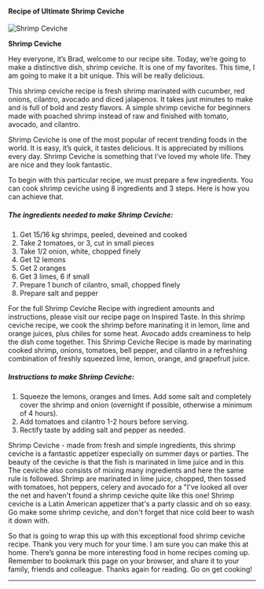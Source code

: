             

#### Recipe of Ultimate Shrimp Ceviche

![Shrimp Ceviche](https://img-global.cpcdn.com/recipes/37950/751x532cq70/shrimp-ceviche-recipe-main-photo.jpg)

**Shrimp Ceviche**

Hey everyone, it’s Brad, welcome to our recipe site. Today, we’re going to make a distinctive dish, shrimp ceviche. It is one of my favorites. This time, I am going to make it a bit unique. This will be really delicious.

This shrimp ceviche recipe is fresh shrimp marinated with cucumber, red onions, cilantro, avocado and diced jalapenos. It takes just minutes to make and is full of bold and zesty flavors. A simple shrimp ceviche for beginners made with poached shrimp instead of raw and finished with tomato, avocado, and cilantro.

Shrimp Ceviche is one of the most popular of recent trending foods in the world. It is easy, it’s quick, it tastes delicious. It is appreciated by millions every day. Shrimp Ceviche is something that I’ve loved my whole life. They are nice and they look fantastic.

To begin with this particular recipe, we must prepare a few ingredients. You can cook shrimp ceviche using 8 ingredients and 3 steps. Here is how you can achieve that.

##### The ingredients needed to make Shrimp Ceviche:

1.  Get 15/16 kg shrimps, peeled, deveined and cooked
2.  Take 2 tomatoes, or 3, cut in small pieces
3.  Take 1/2 onion, white, chopped finely
4.  Get 12 lemons
5.  Get 2 oranges
6.  Get 3 limes, 6 if small
7.  Prepare 1 bunch of cilantro, small, chopped finely
8.  Prepare salt and pepper

For the full Shrimp Ceviche Recipe with ingredient amounts and instructions, please visit our recipe page on Inspired Taste. In this shrimp ceviche recipe, we cook the shrimp before marinating it in lemon, lime and orange juices, plus chiles for some heat. Avocado adds creaminess to help the dish come together. This Shrimp Ceviche Recipe is made by marinating cooked shrimp, onions, tomatoes, bell pepper, and cilantro in a refreshing combination of freshly squeezed lime, lemon, orange, and grapefruit juice.

##### Instructions to make Shrimp Ceviche:

1.  Squeeze the lemons, oranges and limes. Add some salt and completely cover the shrimp and onion (overnight if possible, otherwise a minimum of 4 hours).
2.  Add tomatoes and cilantro 1-2 hours before serving.
3.  Rectify taste by adding salt and pepper as needed.

Shrimp Ceviche - made from fresh and simple ingredients, this shrimp ceviche is a fantastic appetizer especially on summer days or parties. The beauty of the ceviche is that the fish is marinated in lime juice and in this The ceviche also consists of mixing many ingredients and here the same rule is followed. Shrimp are marinated in lime juice, chopped, then tossed with tomatoes, hot peppers, celery and avocado for a "I've looked all over the net and haven't found a shrimp ceviche quite like this one! Shrimp ceviche is a Latin American appetizer that's a party classic and oh so easy. Go make some shrimp ceviche, and don't forget that nice cold beer to wash it down with.

So that is going to wrap this up with this exceptional food shrimp ceviche recipe. Thank you very much for your time. I am sure you can make this at home. There’s gonna be more interesting food in home recipes coming up. Remember to bookmark this page on your browser, and share it to your family, friends and colleague. Thanks again for reading. Go on get cooking!

* * *
